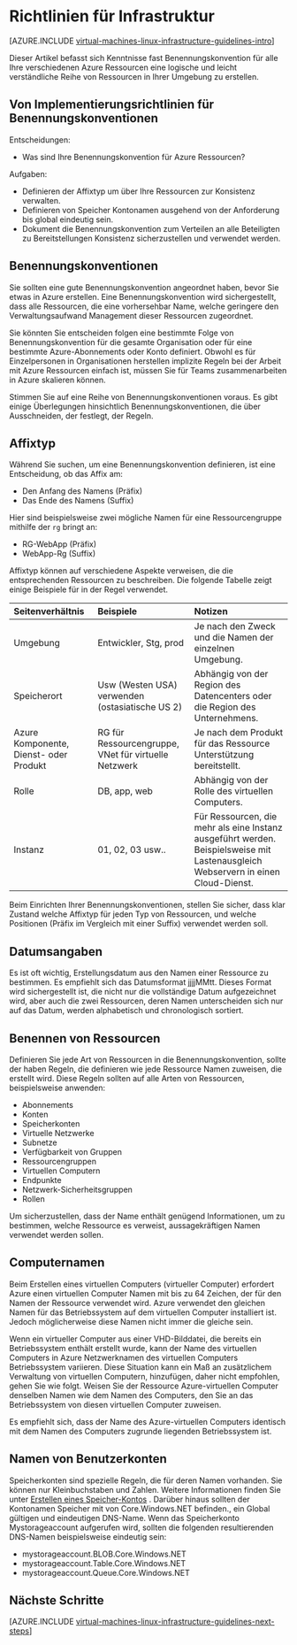 <properties
    pageTitle="Richtlinien für die Benennung Infrastruktur | Microsoft Azure"
    description="Lernen Sie die wichtigsten Entwurf und Implementierung von Richtlinien für die Benennung von in Azure-Infrastrukturdiensten aus."
    documentationCenter=""
    services="virtual-machines-linux"
    authors="iainfoulds"
    manager="timlt"
    editor=""
    tags="azure-resource-manager"/>

<tags
    ms.service="virtual-machines-linux"
    ms.workload="infrastructure-services"
    ms.tgt_pltfrm="vm-linux"
    ms.devlang="na"
    ms.topic="article"
    ms.date="09/08/2016"
    ms.author="iainfou"/>

# <a name="infrastructure-naming-guidelines"></a>Richtlinien für Infrastruktur

[AZURE.INCLUDE [virtual-machines-linux-infrastructure-guidelines-intro](../../includes/virtual-machines-linux-infrastructure-guidelines-intro.md)] 

Dieser Artikel befasst sich Kenntnisse fast Benennungskonvention für alle Ihre verschiedenen Azure Ressourcen eine logische und leicht verständliche Reihe von Ressourcen in Ihrer Umgebung zu erstellen.

## <a name="implementation-guidelines-for-naming-conventions"></a>Von Implementierungsrichtlinien für Benennungskonventionen

Entscheidungen:

- Was sind Ihre Benennungskonvention für Azure Ressourcen?

Aufgaben:

- Definieren der Affixtyp um über Ihre Ressourcen zur Konsistenz verwalten.
- Definieren von Speicher Kontonamen ausgehend von der Anforderung bis global eindeutig sein.
- Dokument die Benennungskonvention zum Verteilen an alle Beteiligten zu Bereitstellungen Konsistenz sicherzustellen und verwendet werden.

## <a name="naming-conventions"></a>Benennungskonventionen

Sie sollten eine gute Benennungskonvention angeordnet haben, bevor Sie etwas in Azure erstellen. Eine Benennungskonvention wird sichergestellt, dass alle Ressourcen, die eine vorhersehbar Name, welche geringere den Verwaltungsaufwand Management dieser Ressourcen zugeordnet.

Sie könnten Sie entscheiden folgen eine bestimmte Folge von Benennungskonvention für die gesamte Organisation oder für eine bestimmte Azure-Abonnements oder Konto definiert. Obwohl es für Einzelpersonen in Organisationen herstellen implizite Regeln bei der Arbeit mit Azure Ressourcen einfach ist, müssen Sie für Teams zusammenarbeiten in Azure skalieren können.

Stimmen Sie auf eine Reihe von Benennungskonventionen voraus. Es gibt einige Überlegungen hinsichtlich Benennungskonventionen, die über Ausschneiden, der festlegt, der Regeln.

## <a name="affixes"></a>Affixtyp

Während Sie suchen, um eine Benennungskonvention definieren, ist eine Entscheidung, ob das Affix am:

- Den Anfang des Namens (Präfix)
- Das Ende des Namens (Suffix)

Hier sind beispielsweise zwei mögliche Namen für eine Ressourcengruppe mithilfe der `rg` bringt an:

- RG-WebApp (Präfix)
- WebApp-Rg (Suffix)

Affixtyp können auf verschiedene Aspekte verweisen, die die entsprechenden Ressourcen zu beschreiben. Die folgende Tabelle zeigt einige Beispiele für in der Regel verwendet.

| Seitenverhältnis                               | Beispiele                                                               | Notizen                                                                                                      |
|:-------------------------------------|:-----------------------------------------------------------------------|:-----------------------------------------------------------------------------------------------------------|
| Umgebung                          | Entwickler, Stg, prod                                                         | Je nach den Zweck und die Namen der einzelnen Umgebung.                                                     |
| Speicherort                             | Usw (Westen USA) verwenden (ostasiatische US 2)                                         | Abhängig von der Region des Datencenters oder die Region des Unternehmens.                               |
| Azure Komponente, Dienst- oder Produkt | RG für Ressourcengruppe, VNet für virtuelle Netzwerk                        | Je nach dem Produkt für das Ressource Unterstützung bereitstellt.                                          |
| Rolle                                 | DB, app, web                                                           | Abhängig von der Rolle des virtuellen Computers.                                                              |
| Instanz                             | 01, 02, 03 usw..                                                       | Für Ressourcen, die mehr als eine Instanz ausgeführt werden. Beispielsweise mit Lastenausgleich Webservern in einen Cloud-Dienst. |


Beim Einrichten Ihrer Benennungskonventionen, stellen Sie sicher, dass klar Zustand welche Affixtyp für jeden Typ von Ressourcen, und welche Positionen (Präfix im Vergleich mit einer Suffix) verwendet werden soll.

## <a name="dates"></a>Datumsangaben

Es ist oft wichtig, Erstellungsdatum aus den Namen einer Ressource zu bestimmen. Es empfiehlt sich das Datumsformat jjjjMMtt. Dieses Format wird sichergestellt ist, die nicht nur die vollständige Datum aufgezeichnet wird, aber auch die zwei Ressourcen, deren Namen unterscheiden sich nur auf das Datum, werden alphabetisch und chronologisch sortiert.

## <a name="naming-resources"></a>Benennen von Ressourcen

Definieren Sie jede Art von Ressourcen in die Benennungskonvention, sollte der haben Regeln, die definieren wie jede Ressource Namen zuweisen, die erstellt wird. Diese Regeln sollten auf alle Arten von Ressourcen, beispielsweise anwenden:

- Abonnements
- Konten
- Speicherkonten
- Virtuelle Netzwerke
- Subnetze
- Verfügbarkeit von Gruppen
- Ressourcengruppen
- Virtuellen Computern
- Endpunkte
- Netzwerk-Sicherheitsgruppen
- Rollen

Um sicherzustellen, dass der Name enthält genügend Informationen, um zu bestimmen, welche Ressource es verweist, aussagekräftigen Namen verwendet werden sollen.

## <a name="computer-names"></a>Computernamen

Beim Erstellen eines virtuellen Computers (virtueller Computer) erfordert Azure einen virtuellen Computer Namen mit bis zu 64 Zeichen, der für den Namen der Ressource verwendet wird. Azure verwendet den gleichen Namen für das Betriebssystem auf dem virtuellen Computer installiert ist. Jedoch möglicherweise diese Namen nicht immer die gleiche sein.

Wenn ein virtueller Computer aus einer VHD-Bilddatei, die bereits ein Betriebssystem enthält erstellt wurde, kann der Name des virtuellen Computers in Azure Netzwerknamen des virtuellen Computers Betriebssystem variieren. Diese Situation kann ein Maß an zusätzlichem Verwaltung von virtuellen Computern, hinzufügen, daher nicht empfohlen, gehen Sie wie folgt. Weisen Sie der Ressource Azure-virtuellen Computer denselben Namen wie dem Namen des Computers, den Sie an das Betriebssystem von diesen virtuellen Computer zuweisen.

Es empfiehlt sich, dass der Name des Azure-virtuellen Computers identisch mit dem Namen des Computers zugrunde liegenden Betriebssystem ist.

## <a name="storage-account-names"></a>Namen von Benutzerkonten

Speicherkonten sind spezielle Regeln, die für deren Namen vorhanden. Sie können nur Kleinbuchstaben und Zahlen. Weitere Informationen finden Sie unter [Erstellen eines Speicher-Kontos](../storage/storage-create-storage-account.md#create-a-storage-account) . Darüber hinaus sollten der Kontonamen Speicher mit von Core.Windows.NET befinden., ein Global gültigen und eindeutigen DNS-Name. Wenn das Speicherkonto Mystorageaccount aufgerufen wird, sollten die folgenden resultierenden DNS-Namen beispielsweise eindeutig sein:

- mystorageaccount.BLOB.Core.Windows.NET
- mystorageaccount.Table.Core.Windows.NET
- mystorageaccount.Queue.Core.Windows.NET


## <a name="next-steps"></a>Nächste Schritte
[AZURE.INCLUDE [virtual-machines-linux-infrastructure-guidelines-next-steps](../../includes/virtual-machines-linux-infrastructure-guidelines-next-steps.md)] 